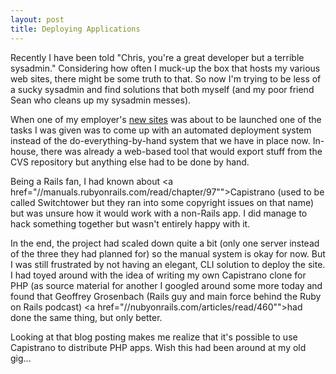 ```yaml
--- 
layout: post
title: Deploying Applications
---
```

Recently I have been told "Chris, you're a great developer but a terrible sysadmin."  Considering how often I muck-up the box that hosts my various web sites, there might be some truth to that.  So now I'm trying to be less of a sucky sysadmin and find solutions that both myself (and my poor friend Sean who cleans up my sysadmin messes).

When one of my employer's <a href="http://www.autoforums.com">new sites</a> was about to be launched one of the tasks I was given was to come up with an automated deployment system instead of the do-everything-by-hand system that we have in place now.  In-house, there was already a web-based tool that would export stuff from the CVS repository but anything else had to be done by hand.

Being a Rails fan, I had known about <a href="//manuals.rubyonrails.com/read/chapter/97"">Capistrano</a> (used to be called Switchtower but they ran into some copyright issues on that name) but was unsure how it would work with a non-Rails app.  I did manage to hack something together but wasn't entirely happy with it.  

In the end, the project had scaled down quite a bit (only one server instead of the three they had planned for) so the manual system is okay for now.  But I was still frustrated by not having an elegant, CLI solution to deploy the site.  I had toyed around with the idea of writing my own Capistrano clone for PHP (as source material for another I googled around some more today and found that Geoffrey Grosenbach (Rails guy and main force behind the Ruby on Rails podcast) <a href="//nubyonrails.com/articles/read/460"">had done the same thing, but only better</a>.

Looking at that blog posting makes me realize that it's possible to use Capistrano to distribute PHP apps.  Wish this had been around at my old gig...
